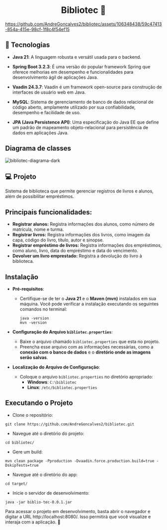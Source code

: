 <h1 align="center"> Bibliotec 📓</h1>

https://github.com/AndreGoncalves2/bibliotec/assets/106348438/59c47413-854a-415e-98cf-1f8c4f54ef15

## 🚀 Tecnologias

- **Java 21**: A linguagem robusta e versátil usada para o backend.

- **Spring Boot 3.2.3**: É uma versão do popular framework Spring que oferece melhorias em desempenho e funcionalidades para desenvolvimento ágil de aplicações Java.

- **Vaadin 24.3.7**: Vaadin é um framework open-source para construção de interfaces de usuário web em Java.

- **MySQL**: Sistema de gerenciamento de banco de dados relacional de código aberto, amplamente utilizado por sua confiabilidade, desempenho e facilidade de uso.

- **JPA (Java Persistence API)**: Uma especificação do Java EE que define um padrão de mapeamento objeto-relacional para persistência de dados em aplicações Java.

## Diagrama de classes
![bibliotec-diagrama-dark](https://github.com/AndreGoncalves2/bibliotec/assets/106348438/4ca5ad96-d6c3-4084-a271-7007607bf0be)



## 💻 Projeto

Sistema de biblioteca que permite gerenciar registros de livros e alunos, além de possibilitar empréstimos.

## Principais funcionalidades:
- **Registrar alunos:** Registra informações dos alunos, como número de matrícula, nome e turma.
- **Registrar livros:** Registra informações dos livros, como imagem da capa, código do livro, título, autor e sinopse.
- **Registrar empréstimo de livros:** Registra informações dos empréstimos, como aluno, livro, data do empréstimo e data do vencimento. 
- **Devolver um livro emprestado:** Registra a devolução do livro à biblioteca.

## Instalação 
- **Pré-requisitos**:
   - Certifique-se de ter o **Java 21** e o **Maven (mvn)** instalados em sua máquina. Você pode verificar a instalação executando os seguintes comandos no terminal:
     ```
     java -version
     mvn -version
     ```
- **Configuração do Arquivo `bibliotec.properties`**:
   - Baixe o arquivo chamado `bibliotec.properties` que esta no projeto.
   - Preencha esse arquivo com as informações necessárias, como a **conexão com o banco de dados** e o **diretório onde as imagens serão salvas**.
     
- **Localização do Arquivo de Configuração**:
   - Coloque o arquivo `bibliotec.properties` no diretório apropriado:
     - **Windows**: `C:\bibliotec`
     - **Linux**: `/etc/bibliotec.properties`

## Executando o Projeto
- Clone o repositório:

```shell
git clone https://github.com/AndreGoncalves2/bibliotec.git
```

- Navegue até o diretório do projeto:
  
```shell
cd bibliotec/
```

- Gere um build:
  
```shell
mvn clean package -Pproduction -Dvaadin.force.production.build=true -DskipTests=true
```

- Navegue até o diretório do app:
```shell
cd target/
```
- Inicie o servidor de desenvolvimento:

```shell
java -jar biblio-tec-0.0.1.jar
```
Para acessar o projeto em desenvolvimento, basta abrir o navegador e digitar a URL http://localhost:8080/. Isso permitirá que você visualize e interaja com a aplicação. 🚀
